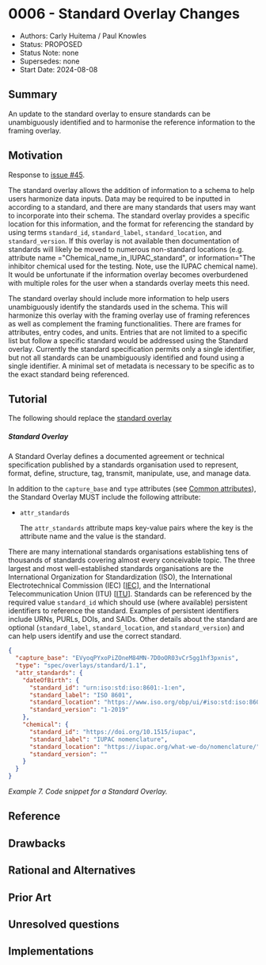 # 0006 - Standard Overlay Changes
- Authors: Carly Huitema / Paul Knowles
- Status: PROPOSED
- Status Note: none
- Supersedes: none
- Start Date: 2024-08-08

## Summary
An update to the standard overlay to ensure standards can be unambiguously identified and to harmonise the reference information to the framing overlay. 

## Motivation
Response to [issue #45](https://github.com/the-human-colossus-foundation/oca-spec/issues/45).

The standard overlay allows the addition of information to a schema to help users harmonize data inputs. Data may be required to be inputted in according to a standard, and there are many standards that users may want to incorporate into their schema. The standard overlay provides a specific location for this information, and the format for referencing the standard by using terms `standard_id`, `standard_label`, `standard_location`, and `standard_version`. If this overlay is not available then documentation of standards will likely be moved to numerous non-standard locations (e.g. attribute name ="Chemical_name_in_IUPAC_standard", or information="The inhibitor chemical used for the testing. Note, use the IUPAC chemical name). It would be unfortunate if the information overlay becomes overburdened with multiple roles for the user when a standards overlay meets this need.

The standard overlay should include more information to help users unambiguously identify the standards used in the schema. This will harmonize this overlay with the framing overlay use of framing references as well as complement the framing functionalities. There are frames for attributes, entry codes, and units. Entries that are not limited to a specific list but follow a specific standard would be addressed using the Standard overlay. Currently the standard specification permits only a single identifier, but not all standards can be unambiguously identified and found using a single identifier. A minimal set of metadata is necessary to be specific as to the exact standard being referenced. 

## Tutorial

The following should replace the [standard overlay](https://github.com/the-human-colossus-foundation/oca-spec/blob/master/docs/specification/README.md#standard-overlay)


##### Standard Overlay

A Standard Overlay defines a documented agreement or technical specification published by a standards organisation used to represent, format, define, structure, tag, transmit, manipulate, use, and manage data.

In addition to the `capture_base` and `type` attributes (see [Common attributes](#common-attributes)), the Standard Overlay MUST include the following attribute:

- `attr_standards`

  The `attr_standards` attribute maps key-value pairs where the key is the attribute name and the value is the standard.

There are many international standards organisations establishing tens of thousands of standards covering almost every conceivable topic. The three largest and most well-established standards organisations are the International Organization for Standardization (ISO), the International Electrotechnical Commission (IEC) \[[IEC](#ref-IEC)\], and the International Telecommunication Union (ITU) \[[ITU](#ref-ITU)\].  Standards can be referenced by the required value `standard_id` which should use (where available) persistent identifiers to reference the standard. Examples of persistent identifiers include URNs, PURLs, DOIs, and SAIDs. Other details about the standard are optional (`standard_label`, `standard_location`, and `standard_version`) and can help users identify and use the correct standard.

```json
{
  "capture_base": "EVyoqPYxoPiZOneM84MN-7D0oOR03vCr5gg1hf3pxnis",
  "type": "spec/overlays/standard/1.1",
  "attr_standards": {
    "dateOfBirth": {
      "standard_id": "urn:iso:std:iso:8601:-1:en",
      "standard_label": "ISO 8601",
      "standard_location": "https://www.iso.org/obp/ui/#iso:std:iso:8601:-1:ed-1:v1:en",
      "standard_version": "1-2019"
    },
    "chemical": {
      "standard_id": "https://doi.org/10.1515/iupac",
      "standard_label": "IUPAC nomenclature",
      "standard_location": "https://iupac.org/what-we-do/nomenclature/",
      "standard_version": ""
    }
  }
}
```

_Example 7. Code snippet for a Standard Overlay._

## Reference

## Drawbacks

## Rational and Alternatives

## Prior Art

## Unresolved questions

## Implementations

